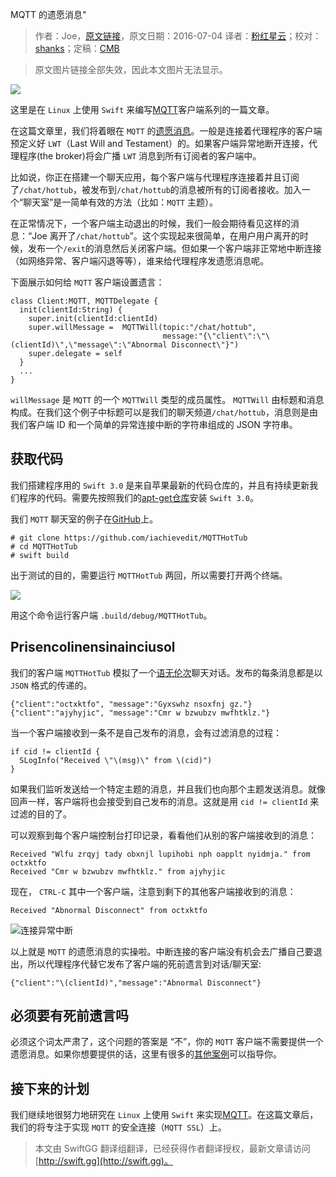 MQTT 的遗愿消息"

> 作者：Joe，[原文链接](http://dev.iachieved.it/iachievedit/mqtt-last-will-and-testament/)，原文日期：2016-07-04
> 译者：[粉红星云](http://www.jianshu.com/users/f4d4f97d8b90/latest_articles)；校对：[shanks](http://codebuild.me/)；定稿：[CMB](https://github.com/chenmingbiao)
  









> 原文图片链接全部失效，因此本文图片无法显示。

![](http://dev.iachieved.it/iachievedit/wp-content/uploads/2016/07/mqtt-e1467656045427.png)

这里是在 `Linux` 上使用 `Swift` 来编写[MQTT](https://en.wikipedia.org/wiki/MQTT)客户端系列的一篇文章。

在这篇文章里，我们将着眼在 `MQTT` 的[遗愿消息](http://www.hivemq.com/blog/mqtt-essentials-part-9-last-will-and-testament)。一般是连接着代理程序的客户端预定义好 `LWT`（Last Will and Testament）的。如果客户端异常地断开连接，代理程序(the broker)将会广播 `LWT` 消息到所有订阅者的客户端中。



比如说，你正在搭建一个聊天应用，每个客户端与代理程序连接着并且订阅了`/chat/hottub`，被发布到`/chat/hottub`的消息被所有的订阅者接收。加入一个“聊天室”是一简单有效的方法（比如：`MQTT` 主题）。

在正常情况下，一个客户端主动退出的时候，我们一般会期待看见这样的消息：“Joe 离开了`/chat/hottub`”。这个实现起来很简单，在用户用户离开的时候，发布一个`/exit`的消息然后关闭客户端。但如果一个客户端非正常地中断连接（如网络异常、客户端闪退等等），谁来给代理程序发遗愿消息呢。

下面展示如何给 `MQTT` 客户端设置遗言：

    
    class Client:MQTT, MQTTDelegate {
      init(clientId:String) {
        super.init(clientId:clientId)
        super.willMessage =  MQTTWill(topic:"/chat/hottub",
                                      message:"{\"client\":\"\(clientId)\",\"message\":\"Abnormal Disconnect\"}")
        super.delegate = self
      }
      ...
    }

`willMessage` 是 `MQTT` 的一个 `MQTTWill` 类型的成员属性。 `MQTTWill` 由标题和消息构成。在我们这个例子中标题可以是我们的聊天频道`/chat/hottub`，消息则是由我们客户端 ID 和一个简单的异常连接中断的字符串组成的 JSON 字符串。

## 获取代码

我们搭建程序用的 `Swift 3.0` 是来自苹果最新的代码仓库的，并且有持续更新我们程序的代码。需要先按照我们的[apt-get仓库](http://dev.iachieved.it/iachievedit/introducing-swift-3-0/)安装 `Swift 3.0`。

我们 `MQTT` 聊天室的例子在[GitHub](https://github.com/iachievedit/MQTTHotTub)上。

    
    # git clone https://github.com/iachievedit/MQTTHotTub
    # cd MQTTHotTub
    # swift build

出于测试的目的，需要运行 `MQTTHotTub` 两回，所以需要打开两个终端。

![](http://dev.iachieved.it/iachievedit/wp-content/uploads/2016/07/1__clear_____build_debug_MQTTHotTub__ssh__and_9__clear_____build_debug_MQTTHotTub__ssh_-1.png)

用这个命令运行客户端 `.build/debug/MQTTHotTub`。

## Prisencolinensinainciusol

我们的客户端 `MQTTHotTub` 模拟了一个[语无伦次](https://www.youtube.com/watch?v=Kj5TL1l9QYQ&t=1m37s)聊天对话。发布的每条消息都是以 `JSON` 格式的传递的。

    
    {"client":"octxktfo", "message":"Gyxswhz nsoxfnj gz."}
    {"client":"ajyhyjic", "message":"Cmr w bzwubzv mwfhtklz."}

当一个客户端接收到一条不是自己发布的消息，会有过滤消息的过程：

    
    if cid != clientId {
      SLogInfo("Received \"\(msg)\" from \(cid)")
    }

如果我们监听发送给一个特定主题的消息，并且我们也向那个主题发送消息。就像回声一样，客户端将也会接受到自己发布的消息。这就是用 `cid != clientId` 来过滤的目的了。

可以观察到每个客户端控制台打印记录，看看他们从别的客户端接收到的消息：

    Received "Wlfu zrqyj tady obxnjl lupihobi nph oapplt nyidmja." from octxktfo
    Received "Cmr w bzwubzv mwfhtklz." from ajyhyjic

现在， `CTRL-C` 其中一个客户端，注意到剩下的其他客户端接收到的消息：

    Received "Abnormal Disconnect" from octxktfo

![连接异常中断](http://dev.iachieved.it/iachievedit/wp-content/uploads/2016/07/abnormalDisconnect.png)

以上就是 `MQTT` 的遗愿消息的实操啦。中断连接的客户端没有机会去广播自己要退出，所以代理程序代替它发布了客户端的死前遗言到对话/聊天室:

    
    {"client":"\(clientId)","message":"Abnormal Disconnect"}

## 必须要有死前遗言吗

必须这个词太严肃了，这个问题的答案是 “不”，你的 `MQTT` 客户端不需要提供一个遗愿消息。如果你想要提供的话，这里有很多的[其他案例](http://stackoverflow.com/questions/17270863/mqtt-what-is-the-purpose-or-usage-of-last-will-testament/17385293#17385293)可以指导你。

## 接下来的计划

我们继续地很努力地研究在 `Linux` 上使用 `Swift` 来实现[MQTT](http://stackoverflow.com/questions/17270863/mqtt-what-is-the-purpose-or-usage-of-last-will-testament/17385293#17385293)。在这篇文章后，我们的将专注于实现 `MQTT` 的安全连接（`MQTT SSL`）上。
> 本文由 SwiftGG 翻译组翻译，已经获得作者翻译授权，最新文章请访问 [http://swift.gg](http://swift.gg)。